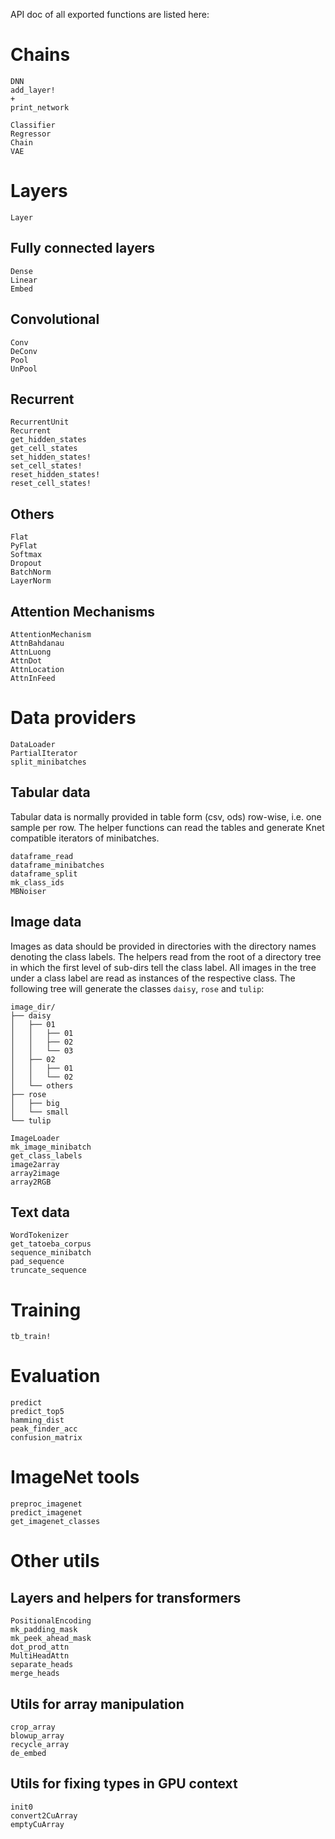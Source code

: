 API doc of all exported functions are listed here:

# Chains

```@docs
DNN
add_layer!
+
print_network
```

```@docs
Classifier
Regressor
Chain
VAE
```

# Layers

```@docs
Layer
```

## Fully connected layers

```@docs
Dense
Linear
Embed
```

## Convolutional

```@docs
Conv
DeConv
Pool
UnPool
```

## Recurrent

```@docs
RecurrentUnit
Recurrent
get_hidden_states
get_cell_states
set_hidden_states!
set_cell_states!
reset_hidden_states!
reset_cell_states!
```

## Others

```@docs
Flat
PyFlat
Softmax
Dropout
BatchNorm
LayerNorm
```


## Attention Mechanisms

```@docs
AttentionMechanism
AttnBahdanau
AttnLuong
AttnDot
AttnLocation
AttnInFeed
```



# Data providers

```@docs
DataLoader
PartialIterator
split_minibatches
```

## Tabular data

Tabular data is normally provided in table form (csv, ods)
row-wise, i.e. one sample per row.
The helper functions can read the tables and generate Knet compatible
iterators of minibatches.

```@docs
dataframe_read
dataframe_minibatches
dataframe_split
mk_class_ids
MBNoiser
```

## Image data

Images as data should be provided in directories with the directory names
denoting the class labels.
The helpers read from the root of a directory tree in which the
first level of sub-dirs tell the class label. All images in the
tree under a class label are read as instances of the respective class.
The following tree will generate the classes `daisy`, `rose` and `tulip`:

```
image_dir/
├── daisy
│   ├── 01
│   │   ├── 01
│   │   ├── 02
│   │   └── 03
│   ├── 02
│   │   ├── 01
│   │   └── 02
│   └── others
├── rose
│   ├── big
│   └── small
└── tulip
```

```@docs
ImageLoader
mk_image_minibatch
get_class_labels
image2array
array2image
array2RGB
```

## Text data

```@docs
WordTokenizer
get_tatoeba_corpus
sequence_minibatch
pad_sequence
truncate_sequence
```



# Training

```@docs
tb_train!
```

# Evaluation

```@docs
predict
predict_top5
hamming_dist
peak_finder_acc
confusion_matrix
```

# ImageNet tools

```@docs
preproc_imagenet
predict_imagenet
get_imagenet_classes
```


# Other utils

## Layers and helpers for transformers

```@docs
PositionalEncoding
mk_padding_mask
mk_peek_ahead_mask
dot_prod_attn
MultiHeadAttn
separate_heads
merge_heads
```


## Utils for array manipulation

```@docs
crop_array
blowup_array
recycle_array
de_embed
```

## Utils for fixing types in GPU context

```@docs
init0
convert2CuArray
emptyCuArray
```

